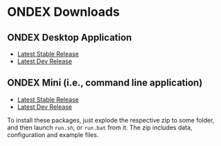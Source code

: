 [WARNING]: # (Downloads.md is auto-generated from Downloads_template.md. DO NOT CHANGE the former!)

# ONDEX Downloads


## ONDEX Desktop Application

  * [Latest Stable Release](http://ondex.rothamsted.ac.uk/nexus/content/groups/public/net/sourceforge/ondex/apps/installer/1.1/installer-1.1-packaged-distro.zip)
  * [Latest Dev Release](http://ondex.rothamsted.ac.uk/nexus/content/groups/public-snapshots/net/sourceforge/ondex/apps/installer/1.1.1-SNAPSHOT/installer-1.1.1-20170609.132842-2-packaged-distro.zip)



## ONDEX Mini (i.e., command line application)

  * [Latest Stable Release](http://ondex.rothamsted.ac.uk/nexus/content/groups/public/net/sourceforge/ondex/apps/ondex-mini/1.1/ondex-mini-1.1-packaged-distro.zip)
  * [Latest Dev Release](http://ondex.rothamsted.ac.uk/nexus/content/groups/public-snapshots/net/sourceforge/ondex/apps/ondex-mini/1.1.1-SNAPSHOT/ondex-mini-1.1.1-20170609.132816-2-packaged-distro.zip)
   

To install these packages, just explode the respective zip to some folder, and then launch `run.sh`, or `run.bat` from it.
The zip includes data, configuration and example files.
